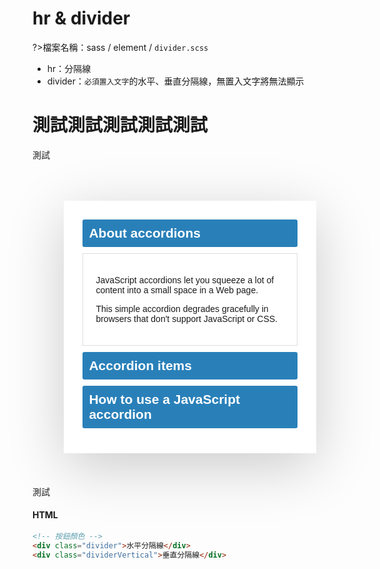 # hr & divider

?>檔案名稱：sass / element / `divider.scss`

- hr：分隔線
- divider：`必須置入文字`的水平、垂直分隔線，無置入文字將無法顯示

<h1>測試測試測試測試測試</h1>
<!-- panels:start -->

測試

<div class="accordionWrapper">
  <div class="accordionItem open">
    <h2 class="accordionItemHeading">About accordions</h2>
    <div class="accordionItemContent">
      <p>JavaScript accordions let you squeeze a lot of content into a small space in a Web page.</p>
      <p>This simple accordion degrades gracefully in browsers that don't support JavaScript or CSS.</p>
    </div>
  </div>

  <div class="accordionItem close">
    <h2 class="accordionItemHeading">Accordion items</h2>
    <div class="accordionItemContent">
      <p>A JavaScript accordion is made up of a number of expandable/collapsible items. Only one item is ever shown at a time.</p>
      <p>You can include any content you want inside an accordion item. Here's a bullet list:</p>
      <ul>
        <li>List item #1</li>
        <li>List item #2</li>
        <li>List item #3</li>
      </ul>
    </div>
  </div>

  <div class="accordionItem close">
    <h2 class="accordionItemHeading">How to use a JavaScript accordion</h2>
    <div class="accordionItemContent">
      <p>Click an accordion item's heading to expand it. To collapse the item, click it again, or click another item heading.</p>
    </div>
  </div>
</div>

測試

<!-- panels:end -->

<!-- tabs:start -->

#### **HTML**

```html
<!-- 按鈕顏色 -->
<div class="divider">水平分隔線</div>
<div class="dividerVertical">垂直分隔線</div>
```

<!-- tabs:end -->
<link rel="stylesheet" href="https://hywebu00.github.io/HyUI_v4.0/css/style.css" />
<style>
  .accordionContent .content {
    padding-top: unset;
    position:  unset;
}

body{ background: -webkit-linear-gradient(left, #25c481, #25b7c4);
background: linear-gradient(to right, #25c481, #25b7c4);}
.accordionWrapper{padding:30px;background:#fff;float:left;width:80%;box-sizing:border-box;margin:10%; box-shadow: 0 1.5em 85px 0 rgba(0, 0, 0, 0.2);}
.accordionItem{
float:left;
display:block;
width:100%;
box-sizing: border-box;
font-family:'Open-sans',Arial,sans-serif;
}
.accordionItemHeading{
cursor:pointer;
margin:0px 0px 10px 0px;
padding:10px;
background:#2980b9;
color:#fff;
width:100%;
-webkit-border-radius: 3px;
-moz-border-radius: 3px;
border-radius: 3px;
box-sizing: border-box;
}
.close .accordionItemContent{
height:0px;
transition:height 1s ease-out;
-webkit-transform: scaleY(0);
-o-transform: scaleY(0);
-ms-transform: scaleY(0);
transform: scaleY(0);
float:left;
display:block;

}
.open .accordionItemContent{
padding: 20px;
background-color: #fff;
border: 1px solid #ddd;
width: 100%;
margin: 0px 0px 10px 0px;
display:block;
-webkit-transform: scaleY(1);
-o-transform: scaleY(1);
-ms-transform: scaleY(1);
transform: scaleY(1);
-webkit-transform-origin: top;
-o-transform-origin: top;
-ms-transform-origin: top;
transform-origin: top;

    -webkit-transition: -webkit-transform 0.4s ease-out;
    -o-transition: -o-transform 0.4s ease;
    -ms-transition: -ms-transform 0.4s ease;
    transition: transform 0.4s ease;
        box-sizing: border-box;

}

.open .accordionItemHeading{
margin:0px;
-webkit-border-top-left-radius: 3px;
-webkit-border-top-right-radius: 3px;
-moz-border-radius-topleft: 3px;
-moz-border-radius-topright: 3px;
border-top-left-radius: 3px;
border-top-right-radius: 3px;
-webkit-border-bottom-right-radius: 0px;
-webkit-border-bottom-left-radius: 0px;
-moz-border-radius-bottomright: 0px;
-moz-border-radius-bottomleft: 0px;
border-bottom-right-radius: 0px;
border-bottom-left-radius: 0px;
background-color: #bdc3c7;
color: #7f8c8d;
}

</style>

<style>  
  .section{
  width: 600px;
  margin: 30px auto;
  height: 120px;
  padding: 2em;
  background: #fff;
  position: relative;
    }
    
</style>
<script>
  var accItem = document.getElementsByClassName('accordionItem');
var accHD = document.getElementsByClassName('accordionItemHeading');
for (i = 0; i < accHD.length; i++) {
  accHD[i].addEventListener('click', toggleItem, false);
}
function toggleItem() {
  var itemClass = this.parentNode.className;
  for (i = 0; i < accItem.length; i++) {
    accItem[i].className = 'accordionItem close';
  }
  if (itemClass == 'accordionItem close') {
    this.parentNode.className = 'accordionItem open';
  }
}

</script>

